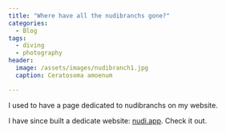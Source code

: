 ```yaml
---
title: "Where have all the nudibranchs gone?"
categories:
  - Blog
tags:
  - diving
  - photography
header:
  image: /assets/images/nudibranch1.jpg
  caption: Ceratosoma amoenum

---
```


I used to have a page dedicated to nudibranchs on my website.

I have since built a dedicate website: [nudi.app](https://nudi.app/). Check it out.